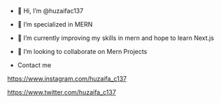 - 👋 Hi, I’m @huzaifac137
- 👀 I’m specialized in MERN
- 🌱 I’m currently improving my skills in mern and hope to learn Next.js
- 💞️ I’m looking to collaborate on Mern Projects

- Contact me 

https://www.instagram.com/huzaifa_c137

https://www.twitter.com/huzaifa_c137
